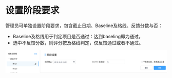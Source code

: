 # 设置阶段要求
管理员可单独设置阶段要求，包含截止日期、Baseline及格线、反馈分数与否：
* Baseline及格线用于判定项目是否通过：达到baseling即为通过。
* 选中不反馈分数，则评分按及格线判定，仅反馈通过或者不通过。

![image description](/image/set_stage.png)
